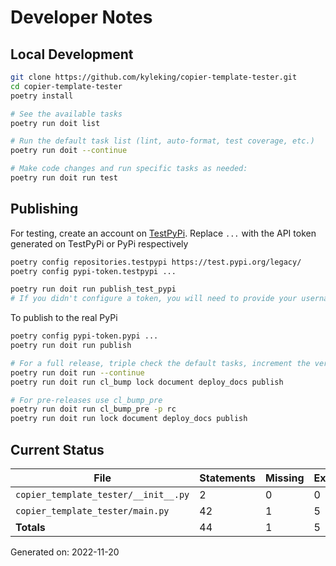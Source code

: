 # Developer Notes

## Local Development

```sh
git clone https://github.com/kyleking/copier-template-tester.git
cd copier-template-tester
poetry install

# See the available tasks
poetry run doit list

# Run the default task list (lint, auto-format, test coverage, etc.)
poetry run doit --continue

# Make code changes and run specific tasks as needed:
poetry run doit run test
```

## Publishing

For testing, create an account on [TestPyPi](https://test.pypi.org/legacy/). Replace `...` with the API token generated on TestPyPi or PyPi respectively

```sh
poetry config repositories.testpypi https://test.pypi.org/legacy/
poetry config pypi-token.testpypi ...

poetry run doit run publish_test_pypi
# If you didn't configure a token, you will need to provide your username and password to publish
```

To publish to the real PyPi

```sh
poetry config pypi-token.pypi ...
poetry run doit run publish

# For a full release, triple check the default tasks, increment the version, rebuild documentation (twice), and publish!
poetry run doit run --continue
poetry run doit run cl_bump lock document deploy_docs publish

# For pre-releases use cl_bump_pre
poetry run doit run cl_bump_pre -p rc
poetry run doit run lock document deploy_docs publish
```

## Current Status

<!-- {cts} COVERAGE -->
| File                                 |   Statements |   Missing |   Excluded | Coverage   |
|--------------------------------------|--------------|-----------|------------|------------|
| `copier_template_tester/__init__.py` |            2 |         0 |          0 | 100.0%     |
| `copier_template_tester/main.py`     |           42 |         1 |          5 | 97.6%      |
| **Totals**                           |           44 |         1 |          5 | 97.7%      |

Generated on: 2022-11-20
<!-- {cte} -->
